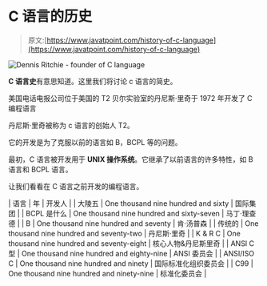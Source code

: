 # C 语言的历史

> 原文:[https://www.javatpoint.com/history-of-c-language](https://www.javatpoint.com/history-of-c-language)

![Dennis Ritchie - founder of C language](../Images/3b159e5b9b567fdc03c618418b886581.png)

**C 语言史**有意思知道。这里我们将讨论 c 语言的简史。

美国电话电报公司位于美国的 T2 贝尔实验室的丹尼斯·里奇于 1972 年开发了 C 编程语言

丹尼斯·里奇被称为 c 语言的创始人 T2。

它的开发是为了克服以前的语言如 B，BCPL 等的问题。

最初，C 语言被开发用于 **UNIX 操作系统**。它继承了以前语言的许多特性，如 B 语言和 BCPL 语言。

让我们看看在 C 语言之前开发的编程语言。

| 语言 | 年 | 开发人 |
| 大陵五 | One thousand nine hundred and sixty | 国际集团 |
| BCPL 是什么 | One thousand nine hundred and sixty-seven | 马丁·理查德 |
| B | One thousand nine hundred and seventy | 肯·汤普森 |
| 传统的 | One thousand nine hundred and seventy-two | 丹尼斯·里奇 |
| K & R C | One thousand nine hundred and seventy-eight | 核心人物&丹尼斯里奇 |
| ANSI C 型 | One thousand nine hundred and eighty-nine | ANSI 委员会 |
| ANSI/ISO C | One thousand nine hundred and ninety | 国际标准化组织委员会 |
| C99 | One thousand nine hundred and ninety-nine | 标准化委员会 |